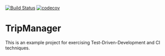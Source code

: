 [![Build Status](https://travis-ci.org/MrKoper/tripmanager.svg?branch=master)](https://travis-ci.org/MrKoper/tripmanager) [![codecov](https://codecov.io/gh/MrKoper/tripmanager/branch/master/graph/badge.svg)](https://codecov.io/gh/MrKoper/tripmanager)

# TripManager
This is an example project for exercising Test-Driven-Development and CI techniques.
